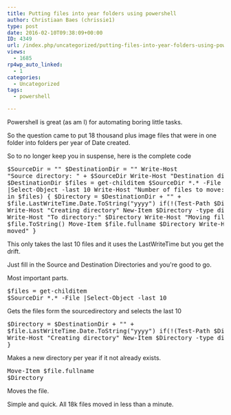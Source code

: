 ```yaml
---
title: Putting files into year folders using powershell
author: Christiaan Baes (chrissie1)
type: post
date: 2016-02-10T09:38:09+00:00
ID: 4349
url: /index.php/uncategorized/putting-files-into-year-folders-using-powershell/
views:
  - 1685
rp4wp_auto_linked:
  - 1
categories:
  - Uncategorized
tags:
  - powershell

---
```

Powershell is great (as am I) for automating boring little tasks. 

So the question came to put 18 thousand plus image files that were in one folder into folders per year of Date created. 

So to no longer keep you in suspense, here is the complete code<pre lang=powershell>$SourceDir = "" $DestinationDir = "" Write-Host "Source directory: " + $SourceDir Write-Host "Destination directory:" + $DestinationDir $files = get-childitem $SourceDir \*.\* -File |Select-Object -last 10 Write-Host "Number of files to move:" $files.Count foreach($file in $files) { $Directory = $DestinationDir + "\" + $file.LastWriteTime.Date.ToString("yyyy") if(!(Test-Path $Directory)) { Write-Host "Creating directory" New-Item $Directory -type directory } Write-Host "To directory:" $Directory Write-Host "Moving file:" $file.ToString() Move-Item $file.fullname $Directory Write-Host "File moved" } </pre> 

This only takes the last 10 files and it uses the LastWriteTime but you get the drift.

Just fill in the Source and Destination Directories and you're good to go.

Most important parts.<pre lang=powershell>$files = get-childitem $SourceDir \*.\* -File |Select-Object -last 10</pre> 

Gets the files form the sourcedirectory and selects the last 10<pre lang=powershell>$Directory = $DestinationDir + "\" + $file.LastWriteTime.Date.ToString("yyyy") if(!(Test-Path $Directory)) { Write-Host "Creating directory" New-Item $Directory -type directory }</pre> 

Makes a new directory per year if it not already exists.<pre lang=powershell>Move-Item $file.fullname $Directory</pre> 

Moves the file.

Simple and quick. All 18k files moved in less than a minute.